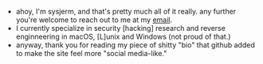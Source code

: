 - ahoy, I'm sysjerm, and that's pretty much all of it really. any further you're welcome to reach out to me at my <a href="mailto:sysjerm@gmail.com">email</a>.
- I currently specialize in security [hacking] research and reverse enginneering in macOS, [L]unix and Windows (not proud of that.)
- anyway, thank you for reading my piece of shitty "bio" that github added to make the site feel more "social media-like."

<!---
sysjerm/sysjerm is a ✨ special ✨ repository because its `README.md` (this file) appears on your GitHub profile.
You can click the Preview link to take a look at your changes.
--->
